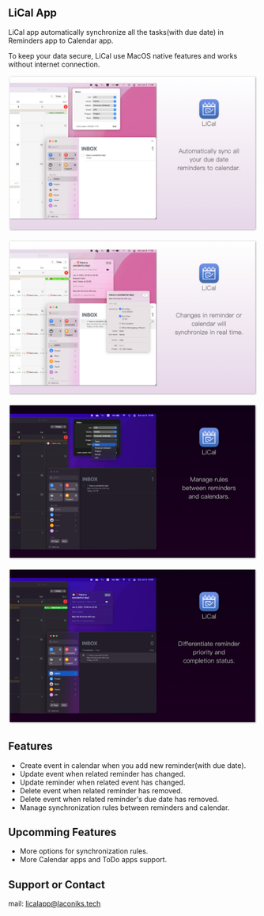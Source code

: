 ## LiCal App

LiCal app automatically synchronize all the tasks(with due date) in Reminders app to Calendar app.

To keep your data secure, LiCal use MacOS native features and works without internet connection. 

![Intro](pic/intro.png)

![Sync](pic/sync.png)

![Rules](pic/rules.png)

![Complete](pic/complete.png)

## Features

- Create event in calendar when you add new reminder(with due date).
- Update event when related reminder has changed.
- Update reminder when related event has changed.
- Delete event when related reminder has removed.
- Delete event when related reminder's due date has removed.
- Manage synchronization rules between reminders and calendar.

## Upcomming Features

- More options for synchronization rules.
- More Calendar apps and ToDo apps support.

## Support or Contact

mail: licalapp@laconiks.tech
